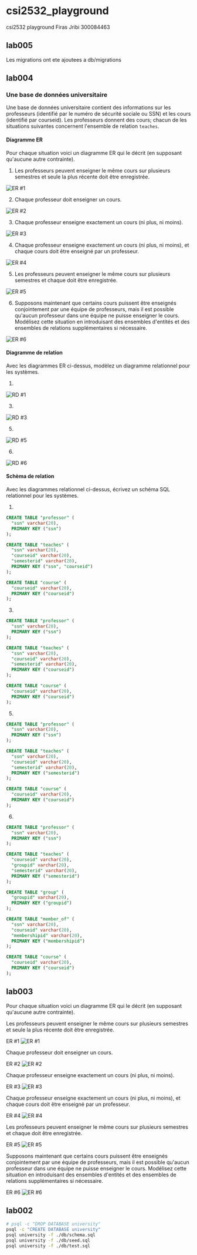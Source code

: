 # csi2532_playground
csi2532 playground
Firas Jribi 300084463

## lab005

Les migrations ont ete ajoutees a db/migrations

## lab004

### Une base de données universitaire

Une base de données universitaire contient des informations sur les professeurs
(identifié par le numéro de sécurité sociale ou SSN) et les cours
(identifié par courseid). Les professeurs donnent des cours; chacun de
les situations suivantes concernent l'ensemble de relation `teaches`.

#### Diagramme ER

Pour chaque situation voici un diagramme ER qui le décrit
(en supposant qu'aucune autre contrainte).

1) Les professeurs peuvent enseigner le même cours sur plusieurs semestres et seule la plus récente doit être enregistrée.

![ER #1](assets/4/1.png)

2) Chaque professeur doit enseigner un cours.

![ER #2](assets/4/2.png)

3) Chaque professeur enseigne exactement un cours (ni plus, ni moins).

![ER #3](assets/4/3.png)

4) Chaque professeur enseigne exactement un cours (ni plus, ni moins), et chaque cours doit être enseigné par un professeur.

![ER #4](assets/4/4.png)

5) Les professeurs peuvent enseigner le même cours sur plusieurs semestres et chaque doit être enregistrée.

![ER #5](assets/4/5.png)

6) Supposons maintenant que certains cours puissent être enseignés conjointement par une équipe de professeurs, mais il est possible qu'aucun professeur dans une équipe ne puisse enseigner le cours. Modélisez cette situation en introduisant des ensembles d'entités et des ensembles de relations supplémentaires si nécessaire.

![ER #6](assets/4/6.png)

#### Diagramme de relation

Avec les diagrammes ER ci-dessus, modèlez un diagramme relationnel pour les systèmes.

1) 
![RD #1](assets/4/7.png)

3) 
![RD #3](assets/4/8.png)

5) 
![RD #5](assets/4/9.png)

6) 
![RD #6](assets/4/10.png)

#### Schèma de relation

Avec les diagrammes relationnel ci-dessus, écrivez un schéma SQL relationnel pour les systèmes.

1) 
```sql
CREATE TABLE "professor" (
  "ssn" varchar(20),
  PRIMARY KEY ("ssn")
);

CREATE TABLE "teaches" (
  "ssn" varchar(20),
  "courseid" varchar(20),
  "semesterid" varchar(20),
  PRIMARY KEY ("ssn", "courseid")
);

CREATE TABLE "course" (
  "courseid" varchar(20),
  PRIMARY KEY ("courseid")
);
```

3) 
```sql
CREATE TABLE "professor" (
  "ssn" varchar(20),
  PRIMARY KEY ("ssn")
);

CREATE TABLE "teaches" (
  "ssn" varchar(20),
  "courseid" varchar(20),
  "semesterid" varchar(20),
  PRIMARY KEY ("courseid")
);

CREATE TABLE "course" (
  "courseid" varchar(20),
  PRIMARY KEY ("courseid")
);


```

5) 
```sql
CREATE TABLE "professor" (
  "ssn" varchar(20),
  PRIMARY KEY ("ssn")
);

CREATE TABLE "teaches" (
  "ssn" varchar(20),
  "courseid" varchar(20),
  "semesterid" varchar(20),
  PRIMARY KEY ("semesterid")
);

CREATE TABLE "course" (
  "courseid" varchar(20),
  PRIMARY KEY ("courseid")
);


```

6) 
```sql
CREATE TABLE "professor" (
  "ssn" varchar(20),
  PRIMARY KEY ("ssn")
);

CREATE TABLE "teaches" (
  "courseid" varchar(20),
  "groupid" varchar(20),
  "semesterid" varchar(20),
  PRIMARY KEY ("semesterid")
);

CREATE TABLE "group" (
  "groupid" varchar(20),
  PRIMARY KEY ("groupid")
);

CREATE TABLE "member_of" (
  "ssn" varchar(20),
  "courseid" varchar(20),
  "membershipid" varchar(20),
  PRIMARY KEY ("membershipid")
);

CREATE TABLE "course" (
  "courseid" varchar(20),
  PRIMARY KEY ("courseid")
);


```

## lab003

Pour chaque situation voici un diagramme ER qui le décrit (en supposant qu'aucune autre contrainte).

Les professeurs peuvent enseigner le même cours sur plusieurs semestres et seule la plus récente doit être enregistrée.

ER #1
![ER #1](assets/3/1.png)

Chaque professeur doit enseigner un cours.

ER #2
![ER #2](assets/3/2.png)

Chaque professeur enseigne exactement un cours (ni plus, ni moins).

ER #3
![ER #3](assets/3/3.png)

Chaque professeur enseigne exactement un cours (ni plus, ni moins), et chaque cours doit être enseigné par un professeur.

ER #4
![ER #4](assets/3/4.png)

Les professeurs peuvent enseigner le même cours sur plusieurs semestres et chaque doit être enregistrée.

ER #5
![ER #5](assets/3/5.png)

Supposons maintenant que certains cours puissent être enseignés conjointement par une équipe de professeurs, mais il est possible qu'aucun professeur dans une équipe ne puisse enseigner le cours. Modélisez cette situation en introduisant des ensembles d'entités et des ensembles de relations supplémentaires si nécessaire.

ER #6
![ER #6](assets/3/6.png)

## lab002

```bash
# psql -c "DROP DATABASE university"
psql -c "CREATE DATABASE university"
psql university -f ./db/schema.sql
psql university -f ./db/seed.sql
psql university -f ./db/test.sql
```
